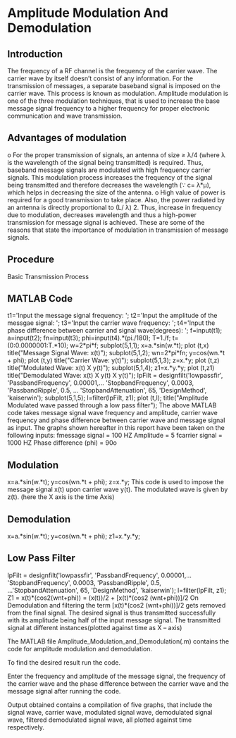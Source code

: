 <h1>Amplitude Modulation And Demodulation</h1>
<h2>Introduction</h2>
The frequency of a RF channel is the frequency of the carrier wave. The carrier wave by itself doesn’t consist of any information. For the transmission of messages, a separate baseband signal is imposed on the carrier wave. This process is known as modulation. Amplitude modulation is one of the three modulation techniques, that is used to increase the base message signal frequency to a higher frequency for proper electronic communication and wave transmission.
<h2>Advantages of modulation</h2>
o For the proper transmission of signals, an antenna of size ≥ λ/4 (where λ is the wavelength of the signal being transmitted) is required. Thus, baseband message signals are modulated with high frequency carrier signals. This modulation process increases the frequency of the signal being transmitted and therefore decreases the wavelength (∵ c= λ*μ), which helps in decreasing the size of the antenna.
o High value of power is required for a good transmission to take place. Also, the power radiated by an antenna is directly proportional to (L/ λ) 2. Thus, increase in frequency due to modulation, decreases wavelength and thus a high-power transmission for message signal is achieved.
These are some of the reasons that state the importance of modulation in transmission of message signals.
<h2>Procedure</h2>
Basic Transmission Process
<h2>MATLAB Code</h2>
t1='Input the message signal frequency: ';
t2='Input the amplitude of the messgae signal: ';
t3='Input the carrier wave frequency: ';
t4='Input the phase difference between carrier and signal wave(degrees): ';
f=input(t1);
a=input(t2);
fn=input(t3);
phi=input(t4).*(pi./180);
T=1./f;
t=(0:0.0000001:T.*10);
w=2*pi*f;
subplot(5,1,1);
x=a.*sin(w.*t);
plot (t,x)
title("Message Signal Wave: x(t)");
subplot(5,1,2);
wn=2*pi*fn;
y=cos(wn.*t + phi);
plot (t,y)
title("Carrier Wave: y(t)");
subplot(5,1,3);
z=x.*y;
plot (t,z)
title("Modulated Wave: x(t) X y(t)");
subplot(5,1,4);
z1=x.*y.*y;
plot (t,z1)
title("Demodulated Wave: x(t) X y(t) X y(t)");
lpFilt = designfilt('lowpassfir', 'PassbandFrequency', 0.00001,...
'StopbandFrequency', 0.0003, 'PassbandRipple', 0.5, ...
'StopbandAttenuation', 65, 'DesignMethod', 'kaiserwin');
subplot(5,1,5);
l=filter(lpFilt, z1);
plot (t,l);
title("Amplitude Modulated wave passed through a low pass filter");
The above MATLAB code takes message signal wave frequency and amplitude, carrier wave frequency and phase difference between carrier wave and message signal as input.
The graphs shown hereafter in this report have been taken on the following inputs:
fmessage signal = 100 HZ
Amplitude = 5
fcarrier signal = 1000 HZ
Phase difference (phi) = 90o
<h2>Modulation</h2>
x=a.*sin(w.*t);
y=cos(wn.*t + phi);
z=x.*y;
This code is used to impose the message signal x(t) upon carrier wave y(t). The modulated wave is given by z(t).
(here the X axis is
the time Axis)
<h2>Demodulation</h2>
x=a.*sin(w.*t);
y=cos(wn.*t + phi);
z1=x.*y.*y;
<h2>Low Pass Filter</h2>
lpFilt = designfilt('lowpassfir', 'PassbandFrequency', 0.00001,...
'StopbandFrequency', 0.0003, 'PassbandRipple', 0.5, ...'StopbandAttenuation', 65, 'DesignMethod', 'kaiserwin');
l=filter(lpFilt, z1);
Z1 = x(t)*(cos2(wnt+phi))
= (x(t))/2 + [x(t)*(cos2 (wnt+phi))]/2
On Demodulation and filtering the term [x(t)*(cos2 (wnt+phi))]/2 gets removed from the final signal. The desired signal is thus transmitted successfully with its amplitude being half of the input message signal.
The transmitted signal at different instances(plotted against time as X – axis)


The MATLAB file Amplitude_Modulation_and_Demodulation(.m) contains the code for amplitude modulation and demodulation.

To find the desired result run the code.

Enter the frequency and amplitude of the message signal, the frequency of the carrier wave and the phase difference between the carrier wave and the message signal after running the code.

Output obtained contains a compilation of five graphs, that include the signal wave, carrier wave, modulated signal wave, demodulated signal wave, filtered demodulated signal wave, all plotted against time respectively.